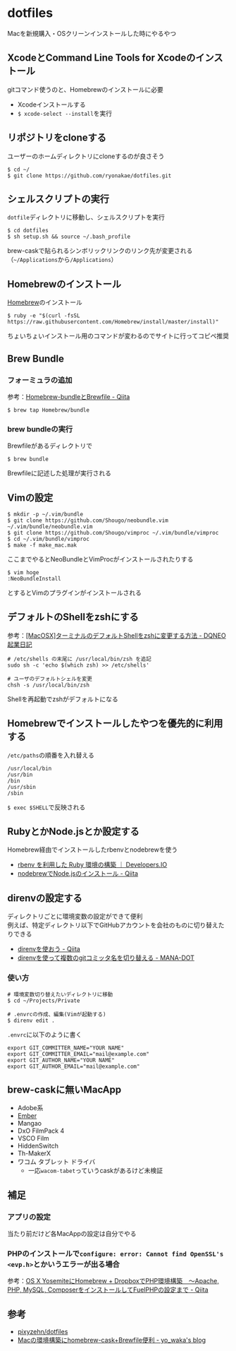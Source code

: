 dotfiles
=====

Macを新規購入・OSクリーンインストールした時にやるやつ


## XcodeとCommand Line Tools for Xcodeのインストール
gitコマンド使うのと、Homebrewのインストールに必要

* Xcodeインストールする
* `$ xcode-select --install`を実行


## リポジトリをcloneする
ユーザーのホームディレクトリにcloneするのが良さそう

```
$ cd ~/
$ git clone https://github.com/ryonakae/dotfiles.git
```


## シェルスクリプトの実行
`dotfile`ディレクトリに移動し、シェルスクリプトを実行

```
$ cd dotfiles
$ sh setup.sh && source ~/.bash_profile
```

brew-caskで貼られるシンボリックリンクのリンク先が変更される（`~/Applications`から`/Applications`）


## Homebrewのインストール
[Homebrew](http://brew.sh/index_ja.html)のインストール

```
$ ruby -e "$(curl -fsSL https://raw.githubusercontent.com/Homebrew/install/master/install)"
```

ちょいちょいインストール用のコマンドが変わるのでサイトに行ってコピペ推奨


## Brew Bundle
### フォーミュラの追加
参考：[Homebrew-bundleとBrewfile - Qiita](http://qiita.com/mather314/items/900ae69eba8d6d980cb2)

```
$ brew tap Homebrew/bundle
```


### brew bundleの実行
Brewfileがあるディレクトリで

```
$ brew bundle
```

Brewfileに記述した処理が実行される


## Vimの設定
```
$ mkdir -p ~/.vim/bundle
$ git clone https://github.com/Shougo/neobundle.vim ~/.vim/bundle/neobundle.vim
$ git clone https://github.com/Shougo/vimproc ~/.vim/bundle/vimproc
$ cd ~/.vim/bundle/vimproc
$ make -f make_mac.mak
```

ここまでやるとNeoBundleとVimProcがインストールされたりする

```
$ vim hoge
:NeoBundleInstall
```

とするとVimのプラグインがインストールされる


## デフォルトのShellをzshにする
参考：[[MacOSX]ターミナルのデフォルトShellをzshに変更する方法 - DQNEO起業日記](http://dqn.sakusakutto.jp/2014/05/macosx_shell_chsh_zsh.html)

```
# /etc/shells の末尾に /usr/local/bin/zsh を追記
sudo sh -c 'echo $(which zsh) >> /etc/shells'

# ユーザのデフォルトシェルを変更
chsh -s /usr/local/bin/zsh
```

Shellを再起動でzshがデフォルトになる


## Homebrewでインストールしたやつを優先的に利用する
`/etc/paths`の順番を入れ替える

```
/usr/local/bin
/usr/bin
/bin
/usr/sbin
/sbin
```

`$ exec $SHELL`で反映される


## RubyとかNode.jsとか設定する
Homebrew経由でインストールしたrbenvとnodebrewを使う

* [rbenv を利用した Ruby 環境の構築 ｜ Developers.IO](http://dev.classmethod.jp/server-side/language/build-ruby-environment-by-rbenv/)
* [nodebrewでNode.jsのインストール - Qiita](http://qiita.com/ombran/items/c59525e429c9c363325d)


## direnvの設定する
ディレクトリごとに環境変数の設定ができて便利  
例えば、特定ディレクトリ以下でGitHubアカウントを会社のものに切り替えたりできる

* [direnvを使おう - Qiita](http://qiita.com/kompiro/items/5fc46089247a56243a62)
* [direnvを使って複数のgitコミッタ名を切り替える - MANA-DOT](http://blog.manaten.net/entry/direnv_git_account)

### 使い方
```
# 環境変数切り替えたいディレクトリに移動
$ cd ~/Projects/Private

# .envrcの作成、編集(Vimが起動する)
$ direnv edit .
```

`.envrc`に以下のように書く

```
export GIT_COMMITTER_NAME="YOUR NAME"
export GIT_COMMITTER_EMAIL="mail@example.com"
export GIT_AUTHOR_NAME="YOUR NAME"
export GIT_AUTHOR_EMAIL="mail@example.com"
```


## brew-caskに無いMacApp
* Adobe系
* [Ember](https://forums.realmacsoftware.com/t/ember-1-8-4-beta-now-updated-with-1-8-5-beta/2911)
* Mangao
* DxO FilmPack 4
* VSCO Film
* HiddenSwitch
* Th-MakerX
* ワコム タブレット ドライバ
  - 一応`wacom-tabet`っていうcaskがあるけど未検証


## 補足
### アプリの設定
当たり前だけど各MacAppの設定は自分でやる

### PHPのインストールで`configure: error: Cannot find OpenSSL's <evp.h>`とかいうエラーが出る場合
参考：[OS X YosemiteにHomebrew + DropboxでPHP環境構築　〜Apache, PHP, MySQL, ComposerをインストールしてFuelPHPの設定まで - Qiita](http://qiita.com/saltyshiomix/items/aacb5f9635c0d3201174)


## 参考
* [pixyzehn/dotfiles](https://github.com/pixyzehn/dotfiles)
* [Macの環境構築にhomebrew-cask+Brewfile便利 - yo_waka's blog](http://waka.github.io/2014/1/19/homebrew_cask.html)
